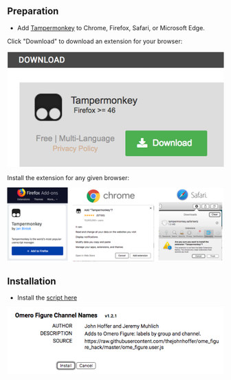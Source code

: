 ## Preparation

- Add [Tampermonkey][monkey] to Chrome, Firefox, Safari, or Microsoft Edge.

Click "Download" to download an extension for your browser:

![Tampermonkey](screenshot/monkey.png)

Install the extension for any given browser: 

![Browser Extensions](screenshot/browsers.png)

## Installation
 
- Install the [script here][user.js]

![Install Screen](screenshot/install.png)

[monkey]: https://tampermonkey.net/
[user.js]: https://raw.githubusercontent.com/thejohnhoffer/ome_figure_hack/master/ome_figure.user.js
